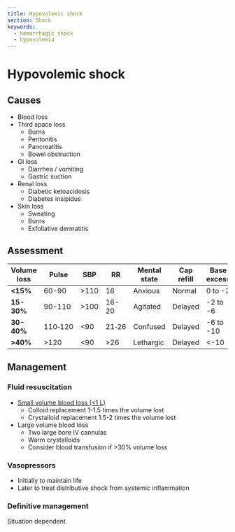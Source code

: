 ```yaml
---
title: Hypovolemic shock
section: Shock
keywords:
  - hemorrhagic shock
  - hypovolemia
---
```


# Hypovolemic shock

## Causes

- Blood loss
- Third space loss
  - Burns
  - Peritonitis
  - Pancreatitis
  - Bowel obstruction
- GI loss
  - Diarrhea / vomiting
  - Gastric suction
- Renal loss
  - Diabetic ketoacidosis
  - Diabetes insipidus
- Skin loss
  - Sweating
  - Burns
  - Exfoliative dermatitis

## Assessment

| Volume loss | Pulse   | SBP  | RR    | Mental state | Cap refill | Base excess |
|-------------|---------|------|-------|--------------|------------|-------------|
| **<15%**    | 60-90   | >110 | 16    | Anxious      | Normal     | 0 to -2     |
| **15-30%**  | 90-110  | >100 | 16-20 | Agitated     | Delayed    | -2 to -6    |
| **30-40%**  | 110‑120 | <90  | 21‑26 | Confused     | Delayed    | -6 to -10   |
| **>40%**    | >120    | <90  | >26   | Lethargic    | Delayed    | <-10        |

## Management

### Fluid resuscitation

- [Small volume blood loss (<1 L)](../drugs/fluids#hypovolemic-shock)
  - Colloid replacement 1-1.5 times the volume lost
  - Crystalloid replacement 1.5-2 times the volume lost
- Large volume blood loss
  - Two large bore IV cannulas
  - Warm crystalloids
  - Consider blood transfusion if >30% volume loss

### Vasopressors

- Initially to maintain life
- Later to treat distributive shock from systemic inflammation

### Definitive management

Situation dependent
